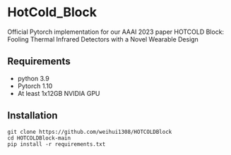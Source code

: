 # HotCold_Block
Official Pytorch implementation for our AAAI 2023 paper HOTCOLD Block: Fooling Thermal Infrared Detectors with a Novel Wearable Design

## Requirements
- python 3.9
- Pytorch 1.10
- At least 1x12GB NVIDIA GPU

## Installation
```
git clone https://github.com/weihui1308/HOTCOLDBlock
cd HOTCOLDBlock-main
pip install -r requirements.txt
```